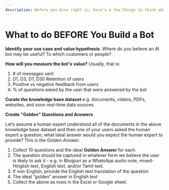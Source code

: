 ```yaml
---
description: Before you dive right in, here's a few things to think about
---
```


# What to do BEFORE You Build a Bot

**Identify your use case and value hypothesis**. Where do you believe an AI bot may be useful? To which customers or people?&#x20;

**How will you measure the bot's value?** Usually, that is:&#x20;

1. \# of messages sent
2. D1, D3, D7, D30 Retention of users
3. Positive vs negative feedback from users
4. % of questions asked by the user that were answered by the bot

**Curate the knowledge base dataset** e.g. documents, videos, PDFs, websites, and soon real-time data sources.&#x20;

**Create "Golden" Questions and Answers**

Let’s assume a human expert understood all of the documents in the above knowledge base dataset and then one of your users asked the human expert a question; what ideal answer would you expect the human expert to provide? This is the _Golden Answer._

1. Collect 10 questions and the ideal **Golden Answer** for each
2. The question should be captured in whatever form we believe the user is likely to ask it - e.g. in Bhojpuri as a WhatsApp audio note, mixed-Hinglish text, English text, and/or Tamil text.
3. If non-English, provide the English text translation of the question
4. The ideal “golden” answer in English text
5. Collect the above as rows in the Excel or Google sheet.
